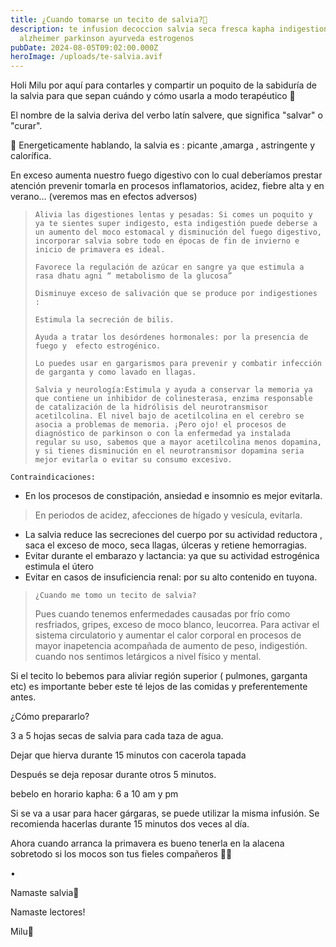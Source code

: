 ```yaml
---
title: ¿Cuando tomarse un tecito de salvia?🌱
description: te infusion decoccion salvia seca fresca kapha indigestion
  alzheimer parkinson ayurveda estrogenos
pubDate: 2024-08-05T09:02:00.000Z
heroImage: /uploads/te-salvia.avif
---
```

Holi Milu por aquí para contarles y compartir un poquito de la sabiduría de la salvia para que sepan cuándo y cómo usarla a modo terapéutico 🌱

El nombre de la salvia deriva del verbo latín salvere, que significa "salvar" o "curar".

🌱 Energeticamente hablando, la salvia es : picante ,amarga , astringente y calorífica. 

En exceso aumenta nuestro fuego digestivo con lo cual deberíamos prestar atención prevenir tomarla en procesos inflamatorios, acidez, fiebre alta y en verano… (veremos mas en efectos adversos)

> `Alivia las digestiones lentas y pesadas: Si comes un poquito y ya te sientes super indigesto, esta indigestión puede deberse a un aumento del moco estomacal y disminución del fuego digestivo, incorporar salvia sobre todo en épocas de fin de invierno e inicio de primavera es ideal.`
>
> `Favorece la regulación de azúcar en sangre ya que estimula a rasa dhatu agni “ metabolismo de la glucosa”`
>
> `Disminuye exceso de salivación que se produce por indigestiones : `
>
> `Estimula la secreción de bilis.`
>
> `Ayuda a tratar los desórdenes hormonales: por la presencia de fuego y  efecto estrogénico.`
>
> `Lo puedes usar en gargarismos para prevenir y combatir infección de garganta y como lavado en llagas. `
>
> `Salvia y neurología:Estimula y ayuda a conservar la memoria ya que contiene un inhibidor de colinesterasa, enzima responsable de catalización de la hidrólisis del neurotransmisor acetilcolina. El nivel bajo de acetilcolina en el cerebro se asocia a problemas de memoria. ¡Pero ojo! el procesos de diagnóstico de parkinson o con la enfermedad ya instalada regular su uso, sabemos que a mayor acetilcolina menos dopamina, y si tienes disminución en el neurotransmisor dopamina seria mejor evitarla o evitar su consumo excesivo. `



`Contraindicaciones:`

* En los procesos de  constipación, ansiedad e insomnio es mejor evitarla.

> En periodos de acidez, afecciones de hígado y vesícula, evitarla.

* La salvia reduce las secreciones del cuerpo por su actividad reductora , saca el exceso de moco, seca llagas, úlceras y retiene hemorragias. 
* Evitar durante el embarazo y lactancia: ya que su actividad estrogénica estimula el útero
* Evitar en casos de insuficiencia renal: por su alto contenido en tuyona.

> `¿Cuando me tomo un tecito de salvia? `
>
> Pues cuando tenemos enfermedades causadas por  frío como resfriados, gripes, exceso de moco blanco, leucorrea. Para activar el sistema circulatorio y aumentar el calor corporal en procesos de mayor inapetencia acompañada de aumento de peso, indigestión. cuando nos sentimos letárgicos a nivel físico y mental. 

Si el tecito lo bebemos para aliviar región superior ( pulmones, garganta etc) es importante beber este té lejos de las comidas y preferentemente antes.

¿Cómo prepararlo?

3 a 5 hojas secas de salvia para cada taza de agua. 

Dejar que hierva durante 15 minutos con cacerola tapada

Después se deja reposar durante otros 5 minutos.

bebelo en horario kapha: 6 a 10 am y pm

Si se va a usar para hacer gárgaras, se puede utilizar la misma infusión. Se recomienda hacerlas durante 15 minutos dos veces al día. 

Ahora cuando arranca la primavera es bueno tenerla en la alacena sobretodo si los mocos son tus fieles compañeros 🤪🤣

•

Namaste salvia💜

Namaste lectores!



Milu💜
